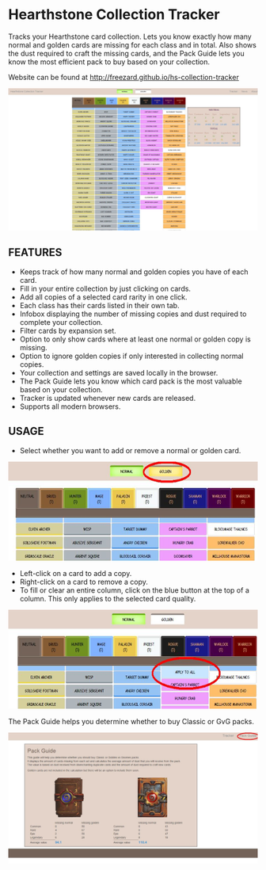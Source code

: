 # Hearthstone Collection Tracker
Tracks your Hearthstone card collection. Lets you know exactly how many normal and golden cards are missing for each class and in total. Also shows the dust required to craft the missing cards, and the Pack Guide lets you know the most efficient pack to buy based on your collection.

Website can be found at http://freezard.github.io/hs-collection-tracker

![Site overview](images/readme-1.jpg)

## FEATURES
- Keeps track of how many normal and golden copies you have of each card.
- Fill in your entire collection by just clicking on cards.
- Add all copies of a selected card rarity in one click.
- Each class has their cards listed in their own tab.
- Infobox displaying the number of missing copies and dust required to complete your collection.
- Filter cards by expansion set.
- Option to only show cards where at least one normal or golden copy is missing.
- Option to ignore golden copies if only interested in collecting normal copies.
- Your collection and settings are saved locally in the browser.
- The Pack Guide lets you know which card pack is the most valuable based on your collection.
- Tracker is updated whenever new cards are released.
- Supports all modern browsers.

## USAGE
- Select whether you want to add or remove a normal or golden card.

<img src="images/readme-2.jpg" alt="Selected card quality" width="600" height="200">
  
- Left-click on a card to add a copy.
- Right-click on a card to remove a copy.
- To fill or clear an entire column, click on the blue button at the top of a column. This only applies to the selected card quality.

<img src="images/readme-3.jpg" alt="Apply to the whole column" width="600" height="200">
  
The Pack Guide helps you determine whether to buy Classic or GvG packs.

  ![Pack Guide](images/readme-4.jpg)

